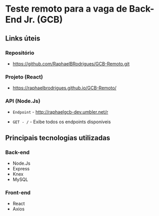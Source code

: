 # Teste remoto para a vaga de Back-End Jr. (GCB)

## Links úteis

### Repositório
* https://github.com/RaphaelBRodrigues/GCB-Remoto.git

### Projeto (React)
* https://raphaelbrodrigues.github.io/GCB-Remoto/

### API (Node.Js)
* `Endpoint` -  http://raphaelgcb-dev.umbler.net/r

* `GET - /` - Exibe todos os endpoints disponíveis

## Principais tecnologias utilizadas

### Back-end
* Node.Js
* Express
* Knex
* MySQL


### Front-end
* React
* Axios
